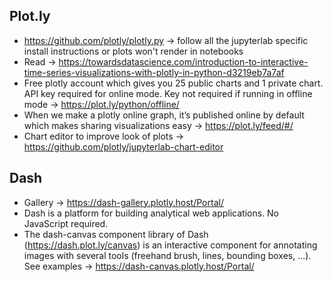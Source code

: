 ## Plot.ly
* https://github.com/plotly/plotly.py -> follow all the jupyterlab specific install instructions or plots won't render in notebooks
* Read -> https://towardsdatascience.com/introduction-to-interactive-time-series-visualizations-with-plotly-in-python-d3219eb7a7af
* Free plotly account which gives you 25 public charts and 1 private chart. API key required for online mode. Key not required if running in offline mode -> https://plot.ly/python/offline/
* When we make a plotly online graph, it’s published online by default which makes sharing visualizations easy -> https://plot.ly/feed/#/
* Chart editor to improve look of plots -> https://github.com/plotly/jupyterlab-chart-editor

## Dash
* Gallery -> https://dash-gallery.plotly.host/Portal/
* Dash is a platform for building analytical web applications. No JavaScript required.
* The dash-canvas component library of Dash (https://dash.plot.ly/canvas) is an interactive component for annotating images with several tools (freehand brush, lines, bounding boxes, ...). See examples -> https://dash-canvas.plotly.host/Portal/